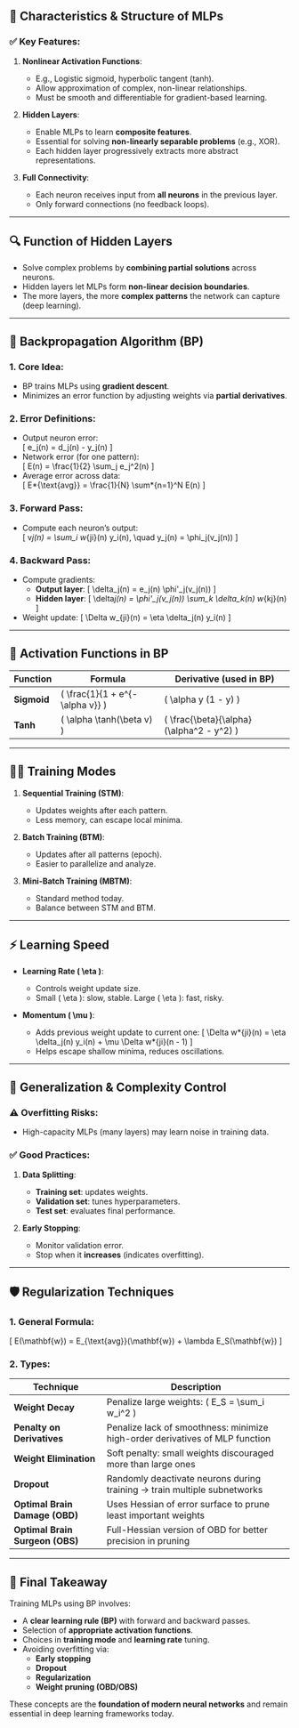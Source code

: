## 🧠 Characteristics & Structure of MLPs

### ✅ Key Features:

1. **Nonlinear Activation Functions**:

   - E.g., Logistic sigmoid, hyperbolic tangent (tanh).
   - Allow approximation of complex, non-linear relationships.
   - Must be smooth and differentiable for gradient-based learning.

2. **Hidden Layers**:

   - Enable MLPs to learn **composite features**.
   - Essential for solving **non-linearly separable problems** (e.g., XOR).
   - Each hidden layer progressively extracts more abstract representations.

3. **Full Connectivity**:
   - Each neuron receives input from **all neurons** in the previous layer.
   - Only forward connections (no feedback loops).

---

## 🔍 Function of Hidden Layers

- Solve complex problems by **combining partial solutions** across neurons.
- Hidden layers let MLPs form **non-linear decision boundaries**.
- The more layers, the more **complex patterns** the network can capture (deep learning).

---

## 🔄 Backpropagation Algorithm (BP)

### 1. **Core Idea**:

- BP trains MLPs using **gradient descent**.
- Minimizes an error function by adjusting weights via **partial derivatives**.

### 2. **Error Definitions**:

- Output neuron error:  
  \[
  e_j(n) = d_j(n) - y_j(n)
  \]
- Network error (for one pattern):  
  \[
  E(n) = \frac{1}{2} \sum_j e_j^2(n)
  \]
- Average error across data:  
  \[
  E*{\text{avg}} = \frac{1}{N} \sum*{n=1}^N E(n)
  \]

### 3. **Forward Pass**:

- Compute each neuron’s output:  
  \[
  v*j(n) = \sum_i w*{ji}(n) y_i(n), \quad y_j(n) = \phi_j(v_j(n))
  \]

### 4. **Backward Pass**:

- Compute gradients:
  - **Output layer**:
    \[
    \delta_j(n) = e_j(n) \phi'\_j(v_j(n))
    \]
  - **Hidden layer**:
    \[
    \delta*j(n) = \phi'\_j(v_j(n)) \sum_k \delta_k(n) w*{kj}(n)
    \]
- Weight update:
  \[
  \Delta w\_{ji}(n) = \eta \delta_j(n) y_i(n)
  \]

---

## 🔢 Activation Functions in BP

| Function    | Formula                           | Derivative (used in BP)                     |
| ----------- | --------------------------------- | ------------------------------------------- |
| **Sigmoid** | \( \frac{1}{1 + e^{-\alpha v}} \) | \( \alpha y (1 - y) \)                      |
| **Tanh**    | \( \alpha \tanh(\beta v) \)       | \( \frac{\beta}{\alpha} (\alpha^2 - y^2) \) |

---

## 🏋️‍♂️ Training Modes

1. **Sequential Training (STM)**:

   - Updates weights after each pattern.
   - Less memory, can escape local minima.

2. **Batch Training (BTM)**:

   - Updates after all patterns (epoch).
   - Easier to parallelize and analyze.

3. **Mini-Batch Training (MBTM)**:
   - Standard method today.
   - Balance between STM and BTM.

---

## ⚡ Learning Speed

- **Learning Rate \( \eta \)**:

  - Controls weight update size.
  - Small \( \eta \): slow, stable. Large \( \eta \): fast, risky.

- **Momentum \( \mu \)**:
  - Adds previous weight update to current one:
    \[
    \Delta w*{ji}(n) = \eta \delta_j(n) y_i(n) + \mu \Delta w*{ji}(n - 1)
    \]
  - Helps escape shallow minima, reduces oscillations.

---

## 🧩 Generalization & Complexity Control

### ⚠️ Overfitting Risks:

- High-capacity MLPs (many layers) may learn noise in training data.

### ✅ Good Practices:

1. **Data Splitting**:

   - **Training set**: updates weights.
   - **Validation set**: tunes hyperparameters.
   - **Test set**: evaluates final performance.

2. **Early Stopping**:
   - Monitor validation error.
   - Stop when it **increases** (indicates overfitting).

---

## 🛡️ Regularization Techniques

### 1. **General Formula**:

\[
E(\mathbf{w}) = E\_{\text{avg}}(\mathbf{w}) + \lambda E_S(\mathbf{w})
\]

### 2. **Types**:

| Technique                       | Description                                                                  |
| ------------------------------- | ---------------------------------------------------------------------------- |
| **Weight Decay**                | Penalize large weights: \( E_S = \sum_i w_i^2 \)                             |
| **Penalty on Derivatives**      | Penalize lack of smoothness: minimize high-order derivatives of MLP function |
| **Weight Elimination**          | Soft penalty: small weights discouraged more than large ones                 |
| **Dropout**                     | Randomly deactivate neurons during training → train multiple subnetworks     |
| **Optimal Brain Damage (OBD)**  | Uses Hessian of error surface to prune least important weights               |
| **Optimal Brain Surgeon (OBS)** | Full-Hessian version of OBD for better precision in pruning                  |

---

## 🧠 Final Takeaway

Training MLPs using BP involves:

- A **clear learning rule (BP)** with forward and backward passes.
- Selection of **appropriate activation functions**.
- Choices in **training mode** and **learning rate** tuning.
- Avoiding overfitting via:
  - **Early stopping**
  - **Dropout**
  - **Regularization**
  - **Weight pruning (OBD/OBS)**

These concepts are the **foundation of modern neural networks** and remain essential in deep learning frameworks today.
